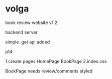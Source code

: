 # volga
book review website v1.2

backend server 

simple .get api added

p14

1.create pages 
    HomePage
    BookPage
2.index.css 




BookPage needs review/comments styled